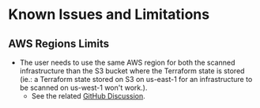 # Known Issues and Limitations

## AWS Regions Limits

- The user needs to use the same AWS region for both the scanned infrastructure than the S3 bucket where the Terraform state is stored (ie.: a Terraform state stored on S3 on us-east-1 for an infrastructure to be scanned on us-west-1 won't work.).
  - See the related [GitHub Discussion](https://github.com/cloudskiff/driftctl/discussions/130).

